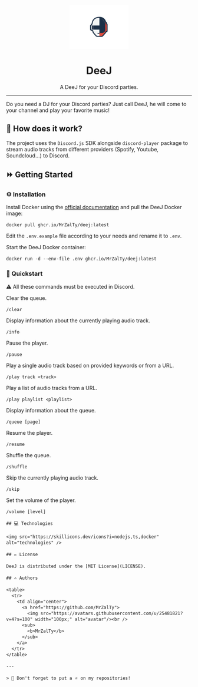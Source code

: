 <p align="center">
    <a href="https://github.com/MrZalTy/deej">
    <img src=".github/assets/logo.png" width="160" alt="Logo" /></a>
</p>

<h1 align="center">DeeJ</h1>

<p align="center">A DeeJ for your Discord parties.</p>

---

Do you need a DJ for your Discord parties? Just call DeeJ, he will come to your channel and play your favorite music!

## 📕 How does it work?

The project uses the `Discord.js` SDK alongside `discord-player` package to stream audio tracks from different providers (Spotify, Youtube, Soundcloud...) to Discord.

## ⏩ Getting Started

### ⚙️ Installation

Install Docker using the [official documentation](https://docs.docker.com/compose/install/linux/) and pull the DeeJ Docker image:
```shell
docker pull ghcr.io/MrZalTy/deej:latest
```

Edit the `.env.example` file according to your needs and rename it to `.env`.

Start the DeeJ Docker container:
```shell
docker run -d --env-file .env ghcr.io/MrZalTy/deej:latest
```

### 🏁 Quickstart

⚠️ All these commands must be executed in Discord.

Clear the queue.
```shell 
/clear
```

Display information about the currently playing audio track.
```shell
/info
```

Pause the player.
```shell
/pause
```

Play a single audio track based on provided keywords or from a URL.
```shell
/play track <track>
```

Play a list of audio tracks from a URL.
```shell
/play playlist <playlist>
```

Display information about the queue.
```shell
/queue [page]
```

Resume the player.
```shell
/resume
```

Shuffle the queue.
```shell
/shuffle
```

Skip the currently playing audio track.
```shell
/skip
```

Set the volume of the player.
```shell
/volume [level]

## 💻 Technologies

<img src="https://skillicons.dev/icons?i=nodejs,ts,docker" alt="technologies" />

## ✏️ License

DeeJ is distributed under the [MIT License](LICENSE).

## ✍️ Authors

<table>
  <tr>
    <td align="center">
      <a href="https://github.com/MrZalTy">
        <img src="https://avatars.githubusercontent.com/u/25481821?v=4?s=100" width="100px;" alt="avatar"/><br />
      <sub>
        <b>MrZalTy</b>
      </sub>
    </a>
  </tr>
</table>

---

> 🚀 Don't forget to put a ⭐️ on my repositories!
